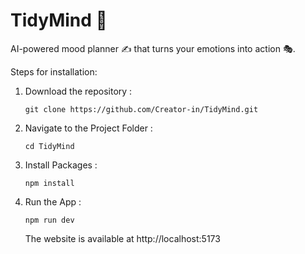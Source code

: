 # TidyMind 🤖
 AI-powered mood planner ✍ that turns your emotions into action 🎭.



Steps for installation:

1. Download the repository :
    ```
    git clone https://github.com/Creator-in/TidyMind.git
    ```

2. Navigate to the Project Folder :

    ```
    cd TidyMind
    ```
3. Install Packages :

    ```
    npm install
    ```

4. Run the App :

    ```
    npm run dev
    ```

    The website is available at http://localhost:5173

